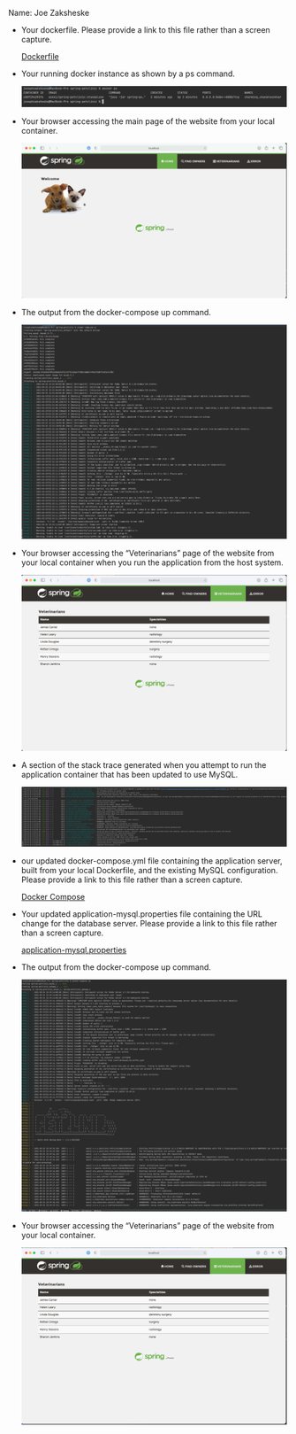 Name: Joe Zaksheske

- Your dockerfile. Please provide a link to this file rather than a screen capture.

    [Dockerfile](Dockerfile)

- Your running docker instance as shown by a ps command.

    ![docker running](images/dockerps1.png)

- Your browser accessing the main page of the website from your local container.

    ![docker browser](images/dockerbrowser1.png)

- The output from the docker-compose up command.

    ![docker compose output](images/docker-compose1.png)

- Your browser accessing the “Veterinarians” page of the website from your local container when you run the application from the host system.

    ![docker compose vets](images/docker-compose-vets.png)

- A section of the stack trace generated when you attempt to run the application container that has been updated to use MySQL.

    ![stacktrace docker 1](images/stacktrace-compose.png)

- our updated docker-compose.yml file containing the application server, built from your local Dockerfile, and the existing MySQL configuration. Please provide a link to this file rather than a screen capture.

    [Docker Compose](docker-compose.yml)

- Your updated application-mysql.properties file containing the URL change for the database server. Please provide a link to this file rather than a screen capture.

    [application-mysql.properties](src/main/resources/application-mysql.properties)

- The output from the docker-compose up command.

    ![docker compose 2](images/docker-compose2.png)

- Your browser accessing the “Veterinarians” page of the website from your local container.
    
    ![browser vet2](images/browser-vet2.png)
